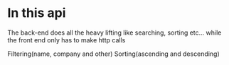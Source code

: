 # In this api

The back-end does all the heavy lifting like searching, sorting etc... while the front end only has to make http calls

Filtering(name, company and other)
Sorting(ascending and descending)
